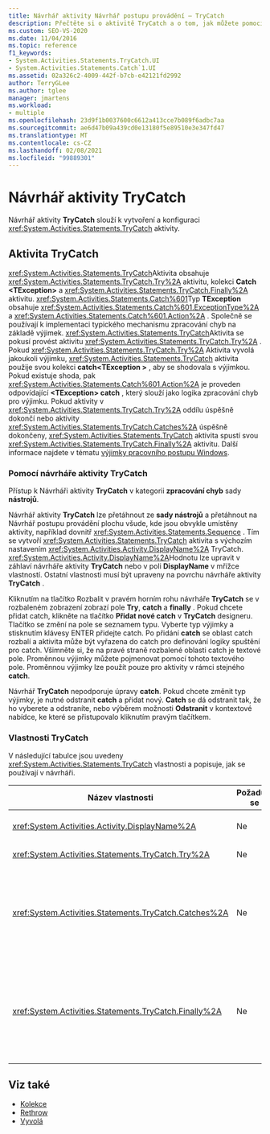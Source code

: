 ```yaml
---
title: Návrhář aktivity Návrhář postupu provádění – TryCatch
description: Přečtěte si o aktivitě TryCatch a o tom, jak můžete pomocí návrháře aktivit TryCatch vytvořit a nakonfigurovat aktivitu TryCatch.
ms.custom: SEO-VS-2020
ms.date: 11/04/2016
ms.topic: reference
f1_keywords:
- System.Activities.Statements.TryCatch.UI
- System.Activities.Statements.Catch`1.UI
ms.assetid: 02a326c2-4009-442f-b7cb-e42121fd2992
author: TerryGLee
ms.author: tglee
manager: jmartens
ms.workload:
- multiple
ms.openlocfilehash: 23d9f1b0037600c6612a413cce7b089f6adbc7aa
ms.sourcegitcommit: ae6d47b09a439cd0e13180f5e89510e3e347fd47
ms.translationtype: MT
ms.contentlocale: cs-CZ
ms.lasthandoff: 02/08/2021
ms.locfileid: "99889301"
---
```

# <a name="trycatch-activity-designer"></a>Návrhář aktivity TryCatch

Návrhář aktivity **TryCatch** slouží k vytvoření a konfiguraci <xref:System.Activities.Statements.TryCatch> aktivity.

## <a name="the-trycatch-activity"></a>Aktivita TryCatch
 <xref:System.Activities.Statements.TryCatch>Aktivita obsahuje <xref:System.Activities.Statements.TryCatch.Try%2A> aktivitu, kolekci **Catch \<TException>** a <xref:System.Activities.Statements.TryCatch.Finally%2A> aktivitu. <xref:System.Activities.Statements.Catch%601>Typ **TException** obsahuje <xref:System.Activities.Statements.Catch%601.ExceptionType%2A> a <xref:System.Activities.Statements.Catch%601.Action%2A> . Společně se používají k implementaci typického mechanismu zpracování chyb na základě výjimek. <xref:System.Activities.Statements.TryCatch>Aktivita se pokusí provést aktivitu <xref:System.Activities.Statements.TryCatch.Try%2A> . Pokud <xref:System.Activities.Statements.TryCatch.Try%2A> Aktivita vyvolá jakoukoli výjimku, <xref:System.Activities.Statements.TryCatch> aktivita použije svou kolekci **catch<TException \>** , aby se shodovala s výjimkou. Pokud existuje shoda, pak <xref:System.Activities.Statements.Catch%601.Action%2A> je proveden odpovídající **\<TException> catch** , který slouží jako logika zpracování chyb pro výjimku. Pokud aktivity v <xref:System.Activities.Statements.TryCatch.Try%2A> oddílu úspěšně dokončí nebo aktivity <xref:System.Activities.Statements.TryCatch.Catches%2A> úspěšně dokončeny, <xref:System.Activities.Statements.TryCatch> aktivita spustí svou <xref:System.Activities.Statements.TryCatch.Finally%2A> aktivitu. Další informace najdete v tématu [výjimky pracovního postupu Windows](/dotnet/framework/windows-workflow-foundation/exceptions).

### <a name="using-the-trycatch-activity-designer"></a>Pomocí návrháře aktivity TryCatch

Přístup k Návrháři aktivity **TryCatch** v kategorii **zpracování chyb** sady **nástrojů**.

Návrhář aktivity **TryCatch** lze přetáhnout ze **sady nástrojů** a přetáhnout na Návrhář postupu provádění plochu všude, kde jsou obvykle umístěny aktivity, například dovnitř <xref:System.Activities.Statements.Sequence> . Tím se vytvoří <xref:System.Activities.Statements.TryCatch> aktivita s výchozím nastavením <xref:System.Activities.Activity.DisplayName%2A> TryCatch. <xref:System.Activities.Activity.DisplayName%2A>Hodnotu lze upravit v záhlaví návrháře aktivity **TryCatch** nebo v poli **DisplayName** v mřížce vlastností. Ostatní vlastnosti musí být upraveny na povrchu návrháře aktivity **TryCatch** .

Kliknutím na tlačítko Rozbalit v pravém horním rohu návrháře **TryCatch** se v rozbaleném zobrazení zobrazí pole **Try**, **catch** a **finally** . Pokud chcete přidat catch, klikněte na tlačítko **Přidat nové catch** v **TryCatch** designeru. Tlačítko se změní na pole se seznamem typu. Vyberte typ výjimky a stisknutím klávesy ENTER přidejte catch. Po přidání **catch** se oblast catch rozbalí a aktivita může být vyřazena do catch pro definování logiky spuštění pro catch. Všimněte si, že na pravé straně rozbalené oblasti catch je textové pole. Proměnnou výjimky můžete pojmenovat pomocí tohoto textového pole. Proměnnou výjimky lze použít pouze pro aktivity v rámci stejného **catch**.

Návrhář **TryCatch** nepodporuje úpravy **catch**. Pokud chcete změnit typ výjimky, je nutné odstranit **catch** a přidat nový. **Catch** se dá odstranit tak, že ho vyberete a odstraníte, nebo výběrem možnosti **Odstranit** v kontextové nabídce, ke které se přistupovalo kliknutím pravým tlačítkem.

### <a name="the-trycatch-properties"></a>Vlastnosti TryCatch

V následující tabulce jsou uvedeny <xref:System.Activities.Statements.TryCatch> vlastnosti a popisuje, jak se používají v návrháři.

|Název vlastnosti|Požaduje se|Využití|
|-|--------------|-|
|<xref:System.Activities.Activity.DisplayName%2A>|Ne|Určuje nepovinný popisný název <xref:System.Activities.Statements.TryCatch> aktivity. Výchozí hodnota je TryCatch.|
|<xref:System.Activities.Statements.TryCatch.Try%2A>|Ne|Aktivita se poprvé spustila, když se <xref:System.Activities.Statements.TryCatch> spustí.|
|<xref:System.Activities.Statements.TryCatch.Catches%2A>|Ne|Kolekce elementů **catch** , které mají být zkontrolovány, pokud <xref:System.Activities.Statements.TryCatch.Try%2A> Aktivita vyvolá výjimku.<br /><br /> V bloku potřebujete alespoň přidat jednu aktivitu <xref:System.Activities.Statements.TryCatch.Catches%2A> nebo aktivitu <xref:System.Activities.Statements.TryCatch.Finally%2A> .|
|<xref:System.Activities.Statements.TryCatch.Finally%2A>|Ne|Aktivita, která má být provedena v případě, že jsou <xref:System.Activities.Statements.TryCatch.Try%2A> dokončeny všechny potřebné aktivity v <xref:System.Activities.Statements.TryCatch.Catches%2A> kolekci.<br /><br /> V bloku potřebujete alespoň přidat jednu aktivitu <xref:System.Activities.Statements.TryCatch.Catches%2A> nebo aktivitu <xref:System.Activities.Statements.TryCatch.Finally%2A> .|

## <a name="see-also"></a>Viz také

- [Kolekce](../workflow-designer/collection-activity-designers.md)
- [Rethrow](../workflow-designer/rethrow-activity-designer.md)
- [Vyvolá](../workflow-designer/throw-activity-designer.md)
